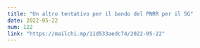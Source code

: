 ```yaml
---
title: "Un altro tentativo per il bando del PNRR per il 5G"
date: 2022-05-22
num: 122
link: "https://mailchi.mp/11d533aedc74/2022-05-22"
---
```


